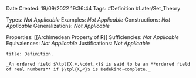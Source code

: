 <div class="topSpace"></div>

Date Created: 19/09/2022 19:36:44
Tags: #Definition #Later/Set_Theory

Types: _Not Applicable_
Examples: _Not Applicable_
Constructions: _Not Applicable_
Generalizations: _Not Applicable_

Properties: [[Archimedean Property of R]]
Sufficiencies: _Not Applicable_
Equivalences: _Not Applicable_
Justifications: _Not Applicable_

``` ad-Definition
title: Definition.

_An ordered field $\tpl{X,+,\cdot,<}$ is said to be an **ordered field of real numbers** if $\tpl{X,<}$ is Dedekind-complete._

```
